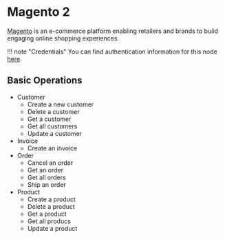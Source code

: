 # Magento 2

[Magento](https://www.magento.com/) is an e-commerce platform enabling retailers and brands to build engaging online shopping experiences.

!!! note "Credentials"
    You can find authentication information for this node [here](/integrations/builtin/credentials/magento2/).


## Basic Operations

* Customer
    * Create a new customer
    * Delete a customer
    * Get a customer
    * Get all customers
    * Update a customer
* Invoice
    * Create an invoice
* Order
    * Cancel an order
    * Get an order
    * Get all orders
    * Ship an order
* Product
    * Create a product
    * Delete a product
    * Get a product
    * Get all producs
    * Update a product
